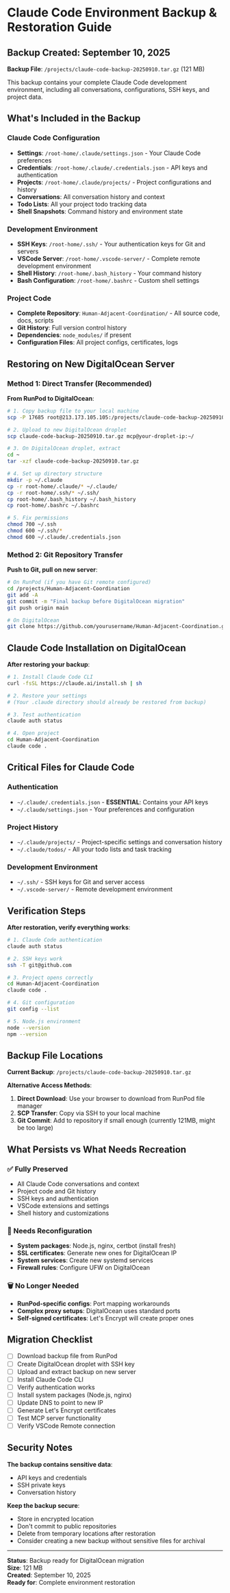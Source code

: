 # Claude Code Environment Backup & Restoration Guide

## Backup Created: September 10, 2025

**Backup File**: `/projects/claude-code-backup-20250910.tar.gz` (121 MB)

This backup contains your complete Claude Code development environment, including all conversations, configurations, SSH keys, and project data.

## What's Included in the Backup

### Claude Code Configuration
- **Settings**: `/root-home/.claude/settings.json` - Your Claude Code preferences
- **Credentials**: `/root-home/.claude/.credentials.json` - API keys and authentication
- **Projects**: `/root-home/.claude/projects/` - Project configurations and history
- **Conversations**: All conversation history and context
- **Todo Lists**: All your project todo tracking data
- **Shell Snapshots**: Command history and environment state

### Development Environment
- **SSH Keys**: `/root-home/.ssh/` - Your authentication keys for Git and servers
- **VSCode Server**: `/root-home/.vscode-server/` - Complete remote development environment
- **Shell History**: `/root-home/.bash_history` - Your command history
- **Bash Configuration**: `/root-home/.bashrc` - Custom shell settings

### Project Code
- **Complete Repository**: `Human-Adjacent-Coordination/` - All source code, docs, scripts
- **Git History**: Full version control history
- **Dependencies**: `node_modules/` if present
- **Configuration Files**: All project configs, certificates, logs

## Restoring on New DigitalOcean Server

### Method 1: Direct Transfer (Recommended)

**From RunPod to DigitalOcean**:
```bash
# 1. Copy backup file to your local machine
scp -P 17685 root@213.173.105.105:/projects/claude-code-backup-20250910.tar.gz ./

# 2. Upload to new DigitalOcean droplet
scp claude-code-backup-20250910.tar.gz mcp@your-droplet-ip:~/

# 3. On DigitalOcean droplet, extract
cd ~
tar -xzf claude-code-backup-20250910.tar.gz

# 4. Set up directory structure
mkdir -p ~/.claude
cp -r root-home/.claude/* ~/.claude/
cp -r root-home/.ssh/* ~/.ssh/
cp root-home/.bash_history ~/.bash_history
cp root-home/.bashrc ~/.bashrc

# 5. Fix permissions
chmod 700 ~/.ssh
chmod 600 ~/.ssh/*
chmod 600 ~/.claude/.credentials.json
```

### Method 2: Git Repository Transfer

**Push to Git, pull on new server**:
```bash
# On RunPod (if you have Git remote configured)
cd /projects/Human-Adjacent-Coordination
git add -A
git commit -m "Final backup before DigitalOcean migration"
git push origin main

# On DigitalOcean
git clone https://github.com/yourusername/Human-Adjacent-Coordination.git
```

## Claude Code Installation on DigitalOcean

**After restoring your backup**:
```bash
# 1. Install Claude Code CLI
curl -fsSL https://claude.ai/install.sh | sh

# 2. Restore your settings
# (Your .claude directory should already be restored from backup)

# 3. Test authentication
claude auth status

# 4. Open project
cd Human-Adjacent-Coordination
claude code .
```

## Critical Files for Claude Code

### Authentication
- `~/.claude/.credentials.json` - **ESSENTIAL**: Contains your API keys
- `~/.claude/settings.json` - Your preferences and configuration

### Project History  
- `~/.claude/projects/` - Project-specific settings and conversation history
- `~/.claude/todos/` - All your todo lists and task tracking

### Development Environment
- `~/.ssh/` - SSH keys for Git and server access
- `~/.vscode-server/` - Remote development environment

## Verification Steps

**After restoration, verify everything works**:

```bash
# 1. Claude Code authentication
claude auth status

# 2. SSH keys work
ssh -T git@github.com

# 3. Project opens correctly
cd Human-Adjacent-Coordination
claude code .

# 4. Git configuration
git config --list

# 5. Node.js environment
node --version
npm --version
```

## Backup File Locations

**Current Backup**: `/projects/claude-code-backup-20250910.tar.gz`

**Alternative Access Methods**:
1. **Direct Download**: Use your browser to download from RunPod file manager
2. **SCP Transfer**: Copy via SSH to your local machine
3. **Git Commit**: Add to repository if small enough (currently 121MB, might be too large)

## What Persists vs What Needs Recreation

### ✅ Fully Preserved
- All Claude Code conversations and context
- Project code and Git history  
- SSH keys and authentication
- VSCode extensions and settings
- Shell history and customizations

### 🔄 Needs Reconfiguration
- **System packages**: Node.js, nginx, certbot (install fresh)
- **SSL certificates**: Generate new ones for DigitalOcean IP
- **System services**: Create new systemd services
- **Firewall rules**: Configure UFW on DigitalOcean

### 🗑️ No Longer Needed  
- **RunPod-specific configs**: Port mapping workarounds
- **Complex proxy setups**: DigitalOcean uses standard ports
- **Self-signed certificates**: Let's Encrypt will create proper ones

## Migration Checklist

- [ ] Download backup file from RunPod
- [ ] Create DigitalOcean droplet with SSH key
- [ ] Upload and extract backup on new server
- [ ] Install Claude Code CLI
- [ ] Verify authentication works
- [ ] Install system packages (Node.js, nginx)
- [ ] Update DNS to point to new IP
- [ ] Generate Let's Encrypt certificates
- [ ] Test MCP server functionality
- [ ] Verify VSCode Remote connection

## Security Notes

**The backup contains sensitive data**:
- API keys and credentials
- SSH private keys
- Conversation history

**Keep the backup secure**:
- Store in encrypted location
- Don't commit to public repositories
- Delete from temporary locations after restoration
- Consider creating a new backup without sensitive files for archival

---

**Status**: Backup ready for DigitalOcean migration  
**Size**: 121 MB  
**Created**: September 10, 2025  
**Ready for**: Complete environment restoration